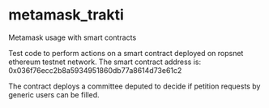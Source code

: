 # metamask_trakti
Metamask usage with smart contracts

Test code to perform actions on a smart contract deployed on ropsnet ethereum testnet network.
The smart contract address is: 0x036f76ecc2b8a5934951860db77a8614d73e61c2

The contract deploys a committee deputed to decide if petition requests by generic users can be filled.
